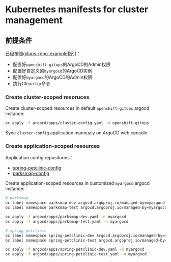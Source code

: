 # Kubernetes manifests for cluster management

## 前提条件

已经按照[gitops-repo-example](https://github.com/xdevops-caj-lab-gitops/gitops-repo-example)指引：
- 配置好`openshift-gitops`的ArgoCD的Admin权限
- 配置好自定义的`myargocd`的ArgoCD实例
- 配置好`myargocd`的ArgoCD的Admin权限
- 执行Clean Up命令

### Create cluster-scoped resoruces

Create cluster-scoped resources in default `openshift-gitops` argocd instance:

```bash
oc apply -f argocd/apps/cluster-config.yaml -n openshift-gitops
```

Sync `cluster-config` application mannualy on ArgoCD web console.

### Create application-scoped resources

Application config repositories：
- [spring-petclinic-config](https://github.com/xdevops-caj-lab-gitops/spring-petclinic-config)
- [parksmap-config](https://github.com/xdevops-caj-lab-gitops/parksmap-config)

Create application-scoped resources in customized `myargocd` argocd instance:
```bash
# parksmap
oc label namespace parksmap-dev argocd.argoproj.io/managed-by=myargocd
oc label namespace parksmap-test argocd.argoproj.io/managed-by=myargocd

oc apply -f argocd/apps/parksmap-dev.yaml -n myargocd
oc apply -f argocd/apps/parksmap-test.yaml -n myargocd

# spring-petclinic
oc label namespace spring-petclinic-dev argocd.argoproj.io/managed-by=myargocd
oc label namespace spring-petclinic-test argocd.argoproj.io/managed-by=myargocd

oc apply -f argocd/apps/spring-petclinic-dev.yaml -n myargocd
oc apply -f argocd/apps/spring-petclinic-test.yaml -n myargocd
```





